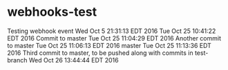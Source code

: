 # webhooks-test

Testing webhook event
Wed Oct  5 21:31:13 EDT 2016
Tue Oct 25 10:41:22 EDT 2016 Commit to master
Tue Oct 25 11:04:29 EDT 2016 Another commit to master
Tue Oct 25 11:06:13 EDT 2016 master
Tue Oct 25 11:13:36 EDT 2016 Third commit to master, to be pushed along with commits in test-branch
Wed Oct 26 13:44:44 EDT 2016
